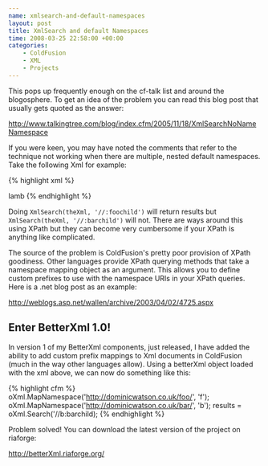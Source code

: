 ```yaml
---
name: xmlsearch-and-default-namespaces
layout: post
title: XmlSearch and default Namespaces
time: 2008-03-25 22:58:00 +00:00
categories:
    - ColdFusion
    - XML
    - Projects
---
```

This pops up frequently enough on the cf-talk list and around the blogosphere. To get an idea of the problem you can read this blog post that usually gets quoted as the answer:<!--more-->

<a href="http://www.talkingtree.com/blog/index.cfm/2005/11/18/XmlSearchNoNameNamespace">http://www.talkingtree.com/blog/index.cfm/2005/11/18/XmlSearchNoNameNamespace</a>

If you were keen, you may have noted the comments that refer to the technique not working when there are multiple, nested default namespaces. Take the following Xml for example:

{% highlight xml %}
<?xml version="1.0"?>
<foo xmlns="http://dominicwatson.co.uk/foo/">
	<foochild>
		<bar xmlns="http://dominicwatson.co.uk/bar/">
			<barchild>lamb</barchild>
		</bar>
	</foochild>
</foo>
{% endhighlight %}

Doing `XmlSearch(theXml, '//:foochild')` will return results but `XmlSearch(theXml, '//:barchild')` will not. There are ways around this using XPath but they can become very cumbersome if your XPath is anything like complicated.

The source of the problem is ColdFusion's pretty poor provision of XPath goodiness. Other languages provide XPath querying methods that take a namespace mapping object as an argument. This allows you to define custom prefixes to use with the namespace URIs in your XPath queries. Here is a .net blog post as an example:

<a href="http://weblogs.asp.net/wallen/archive/2003/04/02/4725.aspx">http://weblogs.asp.net/wallen/archive/2003/04/02/4725.aspx</a>

Enter BetterXml 1.0!
--------------------
In version 1 of my BetterXml components, just released, I have added the ability to add custom prefix mappings to Xml documents in ColdFusion (much in the way other languages allow). Using a betterXml object loaded with the xml above, we can now do something like this:

{% highlight cfm %}<cfscript>
    oXml.MapNamespace('http://dominicwatson.co.uk/foo/', 'f');
    oXml.MapNamespace('http://dominicwatson.co.uk/bar/', 'b');
    results = oXml.Search('//b:barchild);
</cfscript>{% endhighlight %}

Problem solved! You can download the latest version of the project on riaforge:

<a href="http://betterxml.riaforge.org/">http://betterXml.riaforge.org/</a>
